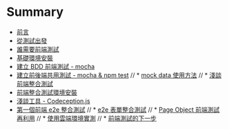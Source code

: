 # Summary

* [前言](00_preface.md)
* [從測試出發](00_start.md)
* [誰需要前端測試](01_who_need.md)
* [基礎環境安裝](02_env_install.md)
* [建立 BDD 前端測試 - mocha](03_mocha_test_usage.md)
* [建立前後端共用測試 - mocha & npm test](04_mocha_test_both_way.md)
// * [mock data 使用方法](05_mock_data_mocha.md)
// * [淺談前端整合測試](前端整合測試.md)
* [前端整合測試環境安裝](06_e2etest_env_install.md)
* [淺談工具 - Codeception.js](06-00_codeceptionjs.md)
* [第一個前端 e2e 整合測試](07_e2etest_first_case.md)
// * [e2e 表單整合測試](08_form_e2e_test.md)
// * [Page Object 前端測試再利用](09_e2e_page_object.md)
// * [使用雲端環境實測](使用雲端環境實測.md)
// * [前端測試的下一步](前端測試的下一步.md)

